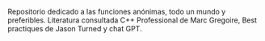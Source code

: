 Repositorio dedicado a las funciones anónimas, todo un mundo y preferibles. Literatura consultada C++ Professional de Marc Gregoire, Best practiques  de Jason Turned y chat GPT.

